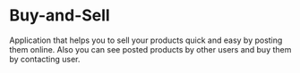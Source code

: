 # Buy-and-Sell
Application that helps you to sell your products quick and easy by posting them online. Also you can see posted products by other users and buy them by contacting user.
